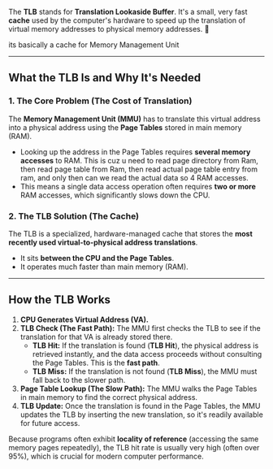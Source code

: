 The **TLB** stands for **Translation Lookaside Buffer**. It's a small, very fast **cache** used by the computer's hardware to speed up the translation of virtual memory addresses to physical memory addresses. 🚀

its basically a cache for Memory Management Unit 

***

## What the TLB Is and Why It's Needed

### 1. The Core Problem (The Cost of Translation)

The **Memory Management Unit (MMU)** has to translate this virtual address into a physical address using the **Page Tables** stored in main memory (RAM).

* Looking up the address in the Page Tables requires **several memory accesses** to RAM. This is cuz u need to read page directory from Ram, then read page table from Ram, then read actual page table entry from ram, and only then can we read the actual data so 4 RAM accesses.
* This means a single data access operation often requires **two or more** RAM accesses, which significantly slows down the CPU.

### 2. The TLB Solution (The Cache)

The TLB is a specialized, hardware-managed cache that stores the **most recently used virtual-to-physical address translations**.

* It sits **between the CPU and the Page Tables**.
* It operates much faster than main memory (RAM).

***

## How the TLB Works

1.  **CPU Generates Virtual Address (VA).**
2.  **TLB Check (The Fast Path):** The MMU first checks the TLB to see if the translation for that VA is already stored there.
    * **TLB Hit:** If the translation is found (**TLB Hit**), the physical address is retrieved instantly, and the data access proceeds without consulting the Page Tables. This is the **fast path**.
    * **TLB Miss:** If the translation is not found (**TLB Miss**), the MMU must fall back to the slower path.
3.  **Page Table Lookup (The Slow Path):** The MMU walks the Page Tables in main memory to find the correct physical address.
4.  **TLB Update:** Once the translation is found in the Page Tables, the MMU updates the TLB by inserting the new translation, so it's readily available for future access.

Because programs often exhibit **locality of reference** (accessing the same memory pages repeatedly), the TLB hit rate is usually very high (often over 95%), which is crucial for modern computer performance. 

